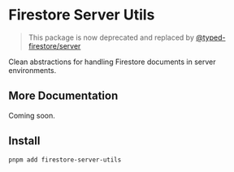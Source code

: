 # Firestore Server Utils

> This package is now deprecated and replaced by [@typed-firestore/server](https://github.com/0x80/typed-firestore-server)

Clean abstractions for handling Firestore documents in server environments.

## More Documentation

Coming soon.

## Install

`pnpm add firestore-server-utils`
